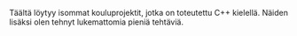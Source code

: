 Täältä löytyy isommat kouluprojektit, jotka on toteutettu C++ kielellä. Näiden lisäksi olen tehnyt lukemattomia pieniä tehtäviä.
